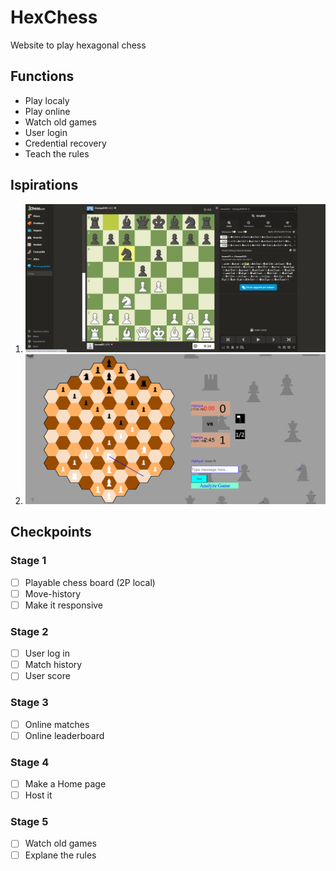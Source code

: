 # HexChess
Website to play hexagonal chess

## Functions
* Play localy
* Play online
* Watch old games
* User login
* Credential recovery
* Teach the rules

## Ispirations
1. ![Chess.com](/Assets/Chess-com.png)
2. ![HexagonalChess](/Assets/HexagonalChess.png)

## Checkpoints
### Stage 1
- [ ] Playable chess board (2P local)
- [ ] Move-history
- [ ] Make it responsive

### Stage 2
- [ ] User log in
- [ ] Match history
- [ ] User score

### Stage 3
- [ ] Online matches
- [ ] Online leaderboard

### Stage 4
- [ ] Make a Home page
- [ ] Host it

### Stage 5
- [ ] Watch old games
- [ ] Explane the rules
